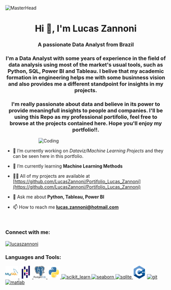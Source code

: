 
![MasterHead](https://user-images.githubusercontent.com/74038190/241765440-80728820-e06b-4f96-9c9e-9df46f0cc0a5.gif)

<h1 align="center">Hi 👋, I'm Lucas Zannoni</h1>
<h3 align="center">A passionate Data Analyst from Brazil</h3>

<h3 align="center">I'm a Data Analyst with some years of experience in the field of data analysis using most of the market's usual tools, such as Python, SQL, Power BI and Tableau. I belive that my academic formation in engineering helps me with some businness vision and also provides me a different standpoint for insights in my projects.</h3>

<h3 align="center">I'm really passionate about data and believe in its power to provide meaningfull insights to people and companies. I'll be using this Repo as my professional portifolio, feel free to browse at the projects contained here. Hope you'll enjoy my portfolio!!.</h3>


<img align="right" alt="Coding" width="400" src="https://cdn.dribbble.com/users/1162077/screenshots/3848914/programmer.gif">


<br>


- 🔭 I’m currently working on *Dataviz/Machine Learning Projects* and they can be seen here in this portfolio.

- 🌱 I’m currently learning **Machine Learning Methods**

- 👨‍💻 All of my projects are available at [https://github.com/LucasZannoni/Portifolio_Lucas_Zannoni](https://github.com/LucasZannoni/Portifolio_Lucas_Zannoni)

- 💬 Ask me about **Python, Tableau, Power BI**

- 📫 How to reach me **lucas.zannoni@hotmail.com**


<br>

<h3 align="left">Connect with me:</h3>
<p align="left">
<a href="https://linkedin.com/in/lucaszannoni" target="blank"><img align="center" src="https://raw.githubusercontent.com/rahuldkjain/github-profile-readme-generator/master/src/images/icons/Social/linked-in-alt.svg" alt="lucaszannoni" height="30" width="40" /></a>




<h3 align="left">Languages and Tools:</h3>
<p align="left">  

<a href="https://www.w3schools.com/cpp/" target="_blank" rel="noreferrer"> <a href="https://www.mysql.com/" target="_blank" rel="noreferrer"> <img src="https://raw.githubusercontent.com/devicons/devicon/master/icons/mysql/mysql-original-wordmark.svg" alt="mysql" width="40" height="40"/> </a> <a href="https://pandas.pydata.org/" target="_blank" rel="noreferrer"> <img src="https://raw.githubusercontent.com/devicons/devicon/2ae2a900d2f041da66e950e4d48052658d850630/icons/pandas/pandas-original.svg" alt="pandas" width="40" height="40"/> <a href="https://www.postgresql.org" target="_blank" rel="noreferrer"> <img src="https://raw.githubusercontent.com/devicons/devicon/master/icons/postgresql/postgresql-original-wordmark.svg" alt="postgresql" width="40" height="40"/> </a> <a href="https://www.python.org" target="_blank" rel="noreferrer"> <img src="https://raw.githubusercontent.com/devicons/devicon/master/icons/python/python-original.svg" alt="python" width="40" height="40"/>  <a href="https://scikit-learn.org/" target="_blank" rel="noreferrer"> <img src="https://upload.wikimedia.org/wikipedia/commons/0/05/Scikit_learn_logo_small.svg" alt="scikit_learn" width="40" height="40"/> </a> <a href="https://seaborn.pydata.org/" target="_blank" rel="noreferrer"> <img src="https://seaborn.pydata.org/_images/logo-mark-lightbg.svg" alt="seaborn" width="40" height="40"/> </a> <a href="https://www.sqlite.org/" target="_blank" rel="noreferrer"> <img src="https://www.vectorlogo.zone/logos/sqlite/sqlite-icon.svg" alt="sqlite" width="40" height="40"/> </a> <img src="https://raw.githubusercontent.com/devicons/devicon/master/icons/cplusplus/cplusplus-original.svg" alt="cplusplus" width="40" height="40"/> </a> <a href="https://git-scm.com/" target="_blank" rel="noreferrer"> <img src="https://www.vectorlogo.zone/logos/git-scm/git-scm-icon.svg" alt="git" width="40" height="40"/> </a> <a href="https://www.mathworks.com/" target="_blank" rel="noreferrer"> <img src="https://upload.wikimedia.org/wikipedia/commons/2/21/Matlab_Logo.png" alt="matlab" width="40" height="40"/> </a> 
